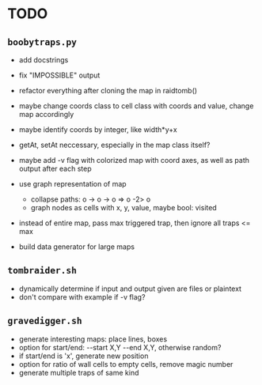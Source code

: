 # TODO

## `boobytraps.py`
* add docstrings
* fix "IMPOSSIBLE" output
* refactor everything after cloning the map in raidtomb()
* maybe change coords class to cell class with coords and value, change map accordingly
* maybe identify coords by integer, like width*y+x
* getAt, setAt neccessary, especially in the map class itself?
* maybe add -v flag with colorized map with coord axes, as well as path output after each step

* use graph representation of map
	* collapse paths: o -> o -> o => o -2> o
	* graph nodes as cells with x, y, value, maybe bool: visited
* instead of entire map, pass max triggered trap, then ignore all traps <= max
* build data generator for large maps

## `tombraider.sh`
* dynamically determine if input and output given are files or plaintext
* don't compare with example if -v flag?

## `gravedigger.sh`
* generate interesting maps: place lines, boxes
* option for start/end: --start X,Y --end X,Y, otherwise random?
* if start/end is 'x', generate new position
* option for ratio of wall cells to empty cells, remove magic number
* generate multiple traps of same kind
